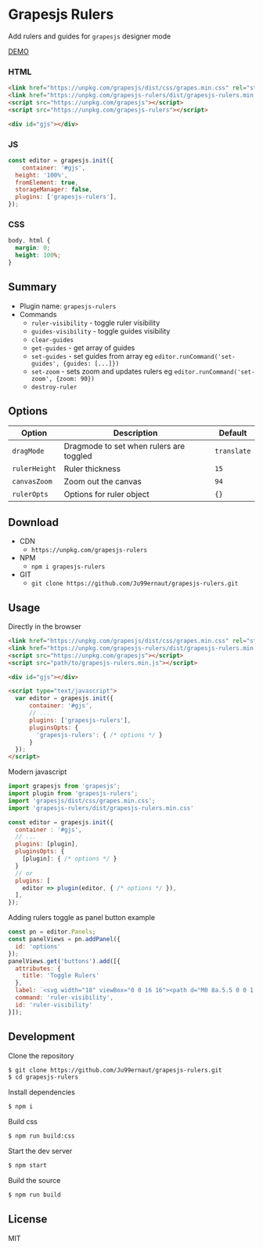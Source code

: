 # Grapesjs Rulers

Add rulers and guides for `grapesjs` designer mode

[DEMO](##)

### HTML
```html
<link href="https://unpkg.com/grapesjs/dist/css/grapes.min.css" rel="stylesheet">
<link href="https://unpkg.com/grapesjs-rulers/dist/grapesjs-rulers.min.css" rel="stylesheet">
<script src="https://unpkg.com/grapesjs"></script>
<script src="https://unpkg.com/grapesjs-rulers"></script>

<div id="gjs"></div>
```

### JS
```js
const editor = grapesjs.init({
	container: '#gjs',
  height: '100%',
  fromElement: true,
  storageManager: false,
  plugins: ['grapesjs-rulers'],
});
```

### CSS
```css
body, html {
  margin: 0;
  height: 100%;
}
```


## Summary

* Plugin name: `grapesjs-rulers`
* Commands
    * `ruler-visibility` - toggle ruler visibility
    * `guides-visibility` - toggle guides visibility
    * `clear-guides`
    * `get-guides` - get array of guides
    * `set-guides` - set guides from array eg `editor.runCommand('set-guides', {guides: [...]})`
    * `set-zoom` - sets zoom and updates rulers eg `editor.runCommand('set-zoom', {zoom: 90})`
    * `destroy-ruler`


## Options

| Option | Description | Default |
|-|-|-
| `dragMode` | Dragmode to set when rulers are toggled | `translate` |
| `rulerHeight` | Ruler thickness | `15` |
| `canvasZoom` | Zoom out the canvas | `94` |
| `rulerOpts` | Options for ruler object | `{}` |



## Download

* CDN
  * `https://unpkg.com/grapesjs-rulers`
* NPM
  * `npm i grapesjs-rulers`
* GIT
  * `git clone https://github.com/Ju99ernaut/grapesjs-rulers.git`



## Usage

Directly in the browser
```html
<link href="https://unpkg.com/grapesjs/dist/css/grapes.min.css" rel="stylesheet"/>
<link href="https://unpkg.com/grapesjs-rulers/dist/grapesjs-rulers.min.css" rel="stylesheet">
<script src="https://unpkg.com/grapesjs"></script>
<script src="path/to/grapesjs-rulers.min.js"></script>

<div id="gjs"></div>

<script type="text/javascript">
  var editor = grapesjs.init({
      container: '#gjs',
      // ...
      plugins: ['grapesjs-rulers'],
      pluginsOpts: {
        'grapesjs-rulers': { /* options */ }
      }
  });
</script>
```

Modern javascript
```js
import grapesjs from 'grapesjs';
import plugin from 'grapesjs-rulers';
import 'grapesjs/dist/css/grapes.min.css';
import 'grapesjs-rulers/dist/grapesjs-rulers.min.css'

const editor = grapesjs.init({
  container : '#gjs',
  // ...
  plugins: [plugin],
  pluginsOpts: {
    [plugin]: { /* options */ }
  }
  // or
  plugins: [
    editor => plugin(editor, { /* options */ }),
  ],
});
```

Adding rulers toggle as panel button example
```js
const pn = editor.Panels;
const panelViews = pn.addPanel({
  id: 'options'
});
panelViews.get('buttons').add([{
  attributes: {
    title: 'Toggle Rulers'
  },
  label: `<svg width="18" viewBox="0 0 16 16"><path d="M0 8a.5.5 0 0 1 .5-.5h15a.5.5 0 0 1 0 1H.5A.5.5 0 0 1 0 8z"/><path d="M4 3h8a1 1 0 0 1 1 1v2.5h1V4a2 2 0 0 0-2-2H4a2 2 0 0 0-2 2v2.5h1V4a1 1 0 0 1 1-1zM3 9.5H2V12a2 2 0 0 0 2 2h8a2 2 0 0 0 2-2V9.5h-1V12a1 1 0 0 1-1 1H4a1 1 0 0 1-1-1V9.5z"/></svg>`,
  command: 'ruler-visibility',
  id: 'ruler-visibility'
}]);
```


## Development

Clone the repository

```sh
$ git clone https://github.com/Ju99ernaut/grapesjs-rulers.git
$ cd grapesjs-rulers
```

Install dependencies

```sh
$ npm i
```

Build css

```sh
$ npm run build:css
```

Start the dev server

```sh
$ npm start
```

Build the source

```sh
$ npm run build
```



## License

MIT
